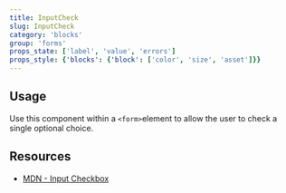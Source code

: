 ```yaml
---
title: InputCheck
slug: InputCheck
category: 'blocks'
group: 'forms'
props_state: ['label', 'value', 'errors']
props_style: {'blocks': {'block': ['color', 'size', 'asset']}}
---
```


## Usage

Use this component within a `<form>`element to allow the user to check a single optional choice.

## Resources

- [MDN - Input Checkbox](https://developer.mozilla.org/en-US/docs/Web/HTML/Element/input/checkbox)
